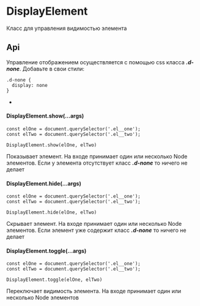 # DisplayElement
Класс для управления видимостью элемента


## Api
Управление отображением осуществляется с помощью css класса ***.d-none***. Добавьте в свои стили:

    .d-none {
      display: none
    }
    
-
    
####  DisplayElement.show(...args)

    сonst elOne = document.querySelector('.el__one');
    сonst elTwo = document.querySelector('.el__two');
    
    DisplayElement.show(elOne, elTwo)
  
Показывает элемент. На входе принимает один или несколько Node элементов. Если у элемента отсутствует класс ***.d-none*** то ничего не делает

####  DisplayElement.hide(...args)

    сonst elOne = document.querySelector('.el__one');
    сonst elTwo = document.querySelector('.el__two');
    
    DisplayElement.hide(elOne, elTwo)
  
Скрывает элемент. На входе принимает один или несколько Node элементов. Если элемент уже содержит класс ***.d-none*** то ничего не делает

####  DisplayElement.toggle(...args)

    сonst elOne = document.querySelector('.el__one');
    сonst elTwo = document.querySelector('.el__two');
    
    DisplayElement.toggle(elOne, elTwo)
  
Переключает видимость элемента. На входе принимает один или несколько Node элементов
